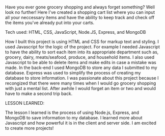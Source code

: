 


Have you ever gone grocery shopping and always forget something? Well look no further! Here I've created a shopping cart list where you can input all your neccessary items and have the ability to keep track and check off the items you've already put into your carts.



Tech used: HTML, CSS, JavaScript, Node.JS, Express, and MongoDB

How I built this project is using HTML and CSS for markup text and styling. I used Javascript for the logic of the project. For example I needed Javascript to have the ability to sort each item into its appropriate department such as, grocery, dairy, meats/seafood, produce, and household items. I also used Javascript to be able to delete items and make edits in case a mistake was made. In the back-end I used MongoDB to store any data I submitted to my database. Express was used to simplify the process of creating my database to store information. I was passionate about this project because I recongized that there were many times when I would go grocery shopping with just a mental list. After awhile I would forget an item or two and would have to make a second trip back.

LESSON LEARNED:

The lesson I learned is the process of using Node.js, Express, and MongoDB to save information to my database. I learned more about Javascript and how powerful it is in the client and server side. I am excited to create more projects!


